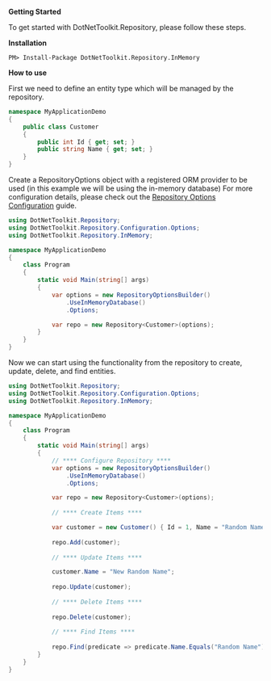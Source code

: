 **Getting Started**

To get started with DotNetToolkit.Repository, please follow these steps.

**Installation**

```
PM> Install-Package DotNetToolkit.Repository.InMemory
```

**How to use**

First we need to define an entity type which will be managed by the repository.

```csharp
namespace MyApplicationDemo
{
	public class Customer
	{
		public int Id { get; set; }
		public string Name { get; set; }
	}
}
```

Create a RepositoryOptions object with a registered ORM provider to be used (in this example we will be using the in-memory database)
For more configuration details, please check out the [Repository Options Configuration](https://github.com/johelvisguzman/DotNetToolkit.Repository/blob/dev/docs/options-config.md) guide.


```csharp
using DotNetToolkit.Repository;
using DotNetToolkit.Repository.Configuration.Options;
using DotNetToolkit.Repository.InMemory;

namespace MyApplicationDemo
{
    class Program
    {
        static void Main(string[] args)
        {
            var options = new RepositoryOptionsBuilder()
                .UseInMemoryDatabase()
                .Options;

            var repo = new Repository<Customer>(options);
        }
    }
}
```

Now we can start using the functionality from the repository to create, update, delete, and find entities.

```csharp
using DotNetToolkit.Repository;
using DotNetToolkit.Repository.Configuration.Options;
using DotNetToolkit.Repository.InMemory;

namespace MyApplicationDemo
{
    class Program
    {
        static void Main(string[] args)
        {
            // **** Configure Repository **** 
            var options = new RepositoryOptionsBuilder()
                .UseInMemoryDatabase()
                .Options;

            var repo = new Repository<Customer>(options);
			
            // **** Create Items **** 

            var customer = new Customer() { Id = 1, Name = "Random Name" }
			
            repo.Add(customer);
			
            // **** Update Items **** 

            customer.Name = "New Random Name";
			
            repo.Update(customer);
			
            // **** Delete Items **** 
            
            repo.Delete(customer);
			
            // **** Find Items **** 
            
            repo.Find(predicate => predicate.Name.Equals("Random Name"));
        }
    }
}
```